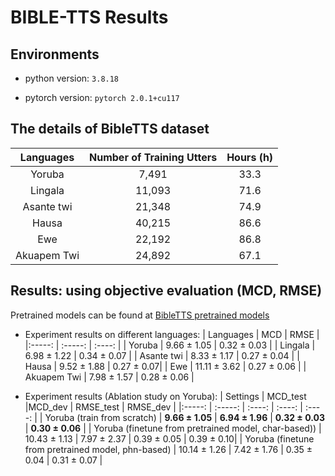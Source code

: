 # BIBLE-TTS Results
## Environments

  - python version: `3.8.18`

  - pytorch version: `pytorch 2.0.1+cu117`

## The details of BibleTTS dataset

  | Languages  | Number of Training Utters | Hours (h) |
  |:-----: | :-----: | :----: |
  | Yoruba |  7,491  |  33.3  |
  | Lingala | 11,093  | 71.6 |
  | Asante twi |  21,348 | 74.9 |
  | Hausa | 40,215 | 86.6  |
  | Ewe |  22,192 |  86.8  |
  | Akuapem Twi | 24,892  | 67.1  |




## Results: using objective evaluation (MCD, RMSE) 
Pretrained models can be found at [BibleTTS pretrained models](https://huggingface.co/espnet/vits_tts_bibletts_char/tree/main)

  * Experiment results on different languages:
    |   Languages     | MCD | RMSE |
    |:-----: | :-----: | :----: |
    | Yoruba |  9.66 ± 1.05  | 0.32 ± 0.03   |
    | Lingala |  6.98 ± 1.22 | 0.34 ± 0.07 |
    | Asante twi | 8.33 ± 1.17 | 0.27 ± 0.04 |
    | Hausa | 9.52 ± 1.88 | 0.27 ± 0.07|
    | Ewe | 11.11 ± 3.62 |  0.27 ± 0.06 |
    | Akuapem Twi |  7.98 ± 1.57 | 0.28 ± 0.06 |

  * Experiment results (Ablation study on Yoruba): 
    |      Settings      | MCD_test |MCD_dev | RMSE_test | RMSE_dev |
    |:-----: | :-----: | :----: | :----: | :----: | 
    | Yoruba (train from scratch) | **9.66 ± 1.05** | **6.94 ± 1.96** | **0.32 ± 0.03** | **0.30 ± 0.06** |
    | Yoruba (finetune from pretrained model, char-based)) |  10.43 ± 1.13  | 7.97 ± 2.37 | 0.39 ± 0.05 | 0.39 ± 0.10|
    | Yoruba (finetune from pretrained model, phn-based) |  10.14 ± 1.26  | 7.42 ± 1.76 | 0.35 ± 0.04 | 0.31 ± 0.07 |

